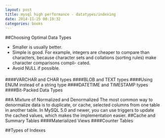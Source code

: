 ```yaml
---
layout: post
title: mysql high performance - datatypes/indexing
date: 2014-11-25 00:19:32
categories: books
---
```


##Choosing Optimal Data Types
* Smaller is usually better.
* Simple is good. For example, integers are cheaper to compare than characters, because character sets and collations (sorting rules) make character comparisons compli- cated.
* Avoid NULL if possible.

####
####VARCHAR and CHAR types
####BLOB and TEXT types
####Using ENUM instead of a string type
####DATETIME and TIMESTAMP types
####Bit-Packed Data Types

##A Mixture of Normalized and Denormalized
The most common way to denormalize data is to duplicate, or cache, selected columns from one table in another table. In MySQL 5.0 and newer, you can use triggers to update the cached values, which makes the implementation easier.
##Cache and Summary Tables
####Materialized Views
####Counter Tables

##Types of Indexes


